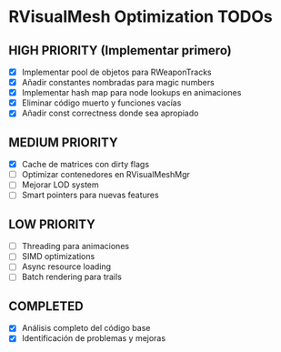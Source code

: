 # RVisualMesh Optimization TODOs

## HIGH PRIORITY (Implementar primero)
- [x] Implementar pool de objetos para RWeaponTracks
- [x] Añadir constantes nombradas para magic numbers
- [x] Implementar hash map para node lookups en animaciones
- [x] Eliminar código muerto y funciones vacías
- [x] Añadir const correctness donde sea apropiado

## MEDIUM PRIORITY
- [x] Cache de matrices con dirty flags
- [ ] Optimizar contenedores en RVisualMeshMgr
- [ ] Mejorar LOD system
- [ ] Smart pointers para nuevas features

## LOW PRIORITY
- [ ] Threading para animaciones
- [ ] SIMD optimizations
- [ ] Async resource loading
- [ ] Batch rendering para trails

## COMPLETED
- [x] Análisis completo del código base
- [x] Identificación de problemas y mejoras
